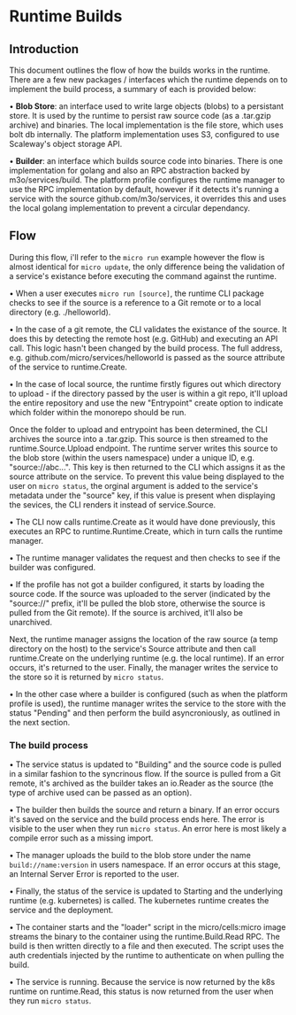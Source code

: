 # Runtime Builds

## Introduction

This document outlines the flow of how the builds works in the runtime. There are a few new packages / interfaces which the runtime depends on to implement the build process, a summary of each is provided below:

• **Blob Store**: an interface used to write large objects (blobs) to a persistant store. It is used by the runtime to persist raw source code (as a .tar.gzip archive) and binaries. The local implementation is the file store, which uses bolt db internally. The platform implementation uses S3, configured to use Scaleway's object storage API.

• **Builder**: an interface which builds source code into binaries. There is one implementation for golang and also an RPC abstraction backed by m3o/services/build. The platform profile configures the runtime manager to use the RPC implementation by default, however if it detects it's running a service with the source github.com/m3o/services, it overrides this and uses the local golang implementation to prevent a circular dependancy.

## Flow

During this flow, i'll refer to the `micro run` example however the flow is almost identical for `micro update`, the only difference being the validation of a service's existance before executing the command against the runtime. 

• When a user executes `micro run [source]`, the runtime CLI package checks to see if the source is a reference to a Git remote or to a local directory (e.g. ./helloworld).

  • In the case of a git remote, the CLI validates the existance of the source. It does this by detecting the remote host (e.g. GitHub) and executing an API call. This logic hasn't been changed by the build process. The full address, e.g. github.com/micro/services/helloworld is passed as the source attribute of the service to runtime.Create.

  • In the case of local source, the runtime firstly figures out which directory to upload - if the directory passed by the user is within a git repo, it'll upload the entire repository and use the new "Entrypoint" create option to indicate which folder within the monorepo should be run. 

  Once the folder to upload and entrypoint has been determined, the CLI archives the source into a .tar.gzip. This source is then streamed to the runtime.Source.Upload endpoint. The runtime server writes this source to the blob store (within the users namespace) under a unique ID, e.g. "source://abc...". This key is then returned to the CLI which assigns it as the source attribute on the service. To prevent this value being displayed to the user on `micro status`, the orginal argument is added to the service's metadata under the "source" key, if this value is present when displaying the sevices, the CLI renders it instead of service.Source.

• The CLI now calls runtime.Create as it would have done previously, this executes an RPC to runtime.Runtime.Create, which in turn calls the runtime manager.

• The runtime manager validates the request and then checks to see if the builder was configured. 
  
  • If the profile has not got a builder configured, it starts by loading the source code. If the source was uploaded to the server (indicated by the "source://" prefix, it'll be pulled the blob store, otherwise the source is pulled from the Git remote). If the source is archived, it'll also be unarchived.

  Next, the runtime manager assigns the location of the raw source (a temp directory on the host) to the service's Source attribute and then call runtime.Create on the underlying runtime (e.g. the local runtime). If an error occurs, it's returned to the user. Finally, the manager writes the service to the store so it is returned by `micro status`.

  • In the other case where a builder is configured (such as when the platform profile is used), the runtime manager writes the service to the store with the status "Pending" and then perform the build asyncroniously, as outlined in the next section.

### The build process

• The service status is updated to "Building" and the source code is pulled in a similar fashion to the syncrinous flow. If the source is pulled from a Git remote, it's archived as the builder takes an io.Reader as the source (the type of archive used can be passed as an option).

• The builder then builds the source and return a binary. If an error occurs it's saved on the service and the build process ends here. The error is visible to the user when they run `micro status`. An error here is most likely a compile error such as a missing import.

• The manager uploads the build to the blob store under the name `build://name:version` in users namespace. If an error occurs at this stage, an Internal Server Error is reported to the user. 

• Finally, the status of the service is updated to Starting and the underlying runtime (e.g. kubernetes) is called. The kubernetes runtime creates the service and the deployment.

• The container starts and the "loader" script in the micro/cells:micro image streams the binary to the container using the runtime.Build.Read RPC. The build is then written directly to a file and then executed. The script uses the auth credentials injected by the runtime to authenticate on when pulling the build.

• The service is running. Because the service is now returned by the k8s runtime on runtime.Read, this status is now returned from the user when they run `micro status`.